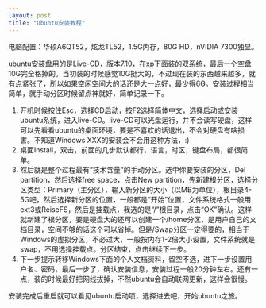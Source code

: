 ```yaml
---
layout: post
title: "Ubuntu安装教程"
---
```


电脑配置：华硕A6QT52，炫龙TL52，1.5G内存，80G HD，nVIDIA 7300独显。

ubuntu安装盘用的是Live-CD，版本7.10，在xp下面装的双系统，最后一个空盘10G完全格掉的。当初装的时候感觉10G挺大的，不过现在装的东西越来越多，就有点紧张了，所以如果空闲空间大的话还是大一点好，最少得6G。安装过程相当简单，就手动分区时候留点神就好，简单记录一下。

1. 开机时候按住Esc，选择CD启动，按F2选择简体中文，选择启动或安装ubuntu系统，进入live-CD。live-CD可以光盘运行，并不会读写硬盘，这样可以先看看ubuntu的桌面环境，要是不喜欢的话退出，不会对硬盘有啥损害。不知道Windows XXX的安装会不会用这种方法，:)
2. 桌面Install，双击，前面的几步默认都行，语言，时区，键盘布局，都很简单。
3. 然后就是整个过程最有“技术含量”的手动分区。选中你要安装的分区，Del partition，然后选择free space，点击New partition，先新建根分区，选择分区类型：Primary（主分区），输入新分区的大小（以MB为单位），根目录4-5G吧，然后选择新分区的位置，一般都是“开始”位置，文件系统格式一般用ext3或ReiseFS，然后是挂载点，我选的是“/”根目录，点击“OK”确认。这样就新建了根分区，要是硬盘大的还可以创建一个/home分区，是用户自己的文档目录，空间不够的话这个可以省掉。但是/Swap分区一定得要的，相当于Windows的虚拟分区，不必过大，一般按内存1-2倍大小设置，文件系统就是swap，不用选择挂载点。分区结束，点击继续下一步。
4. 下一步提示转移Windows下面的个人文档资料，留空不选，进下一步设置用户名、密码，最后一步了，确认安装信息，安装过程一般20分钟左右。还有一点，装的时候最好把网线拔掉，不然ubuntu会自动联网更新，这样会很慢。

安装完成后重启就可以看见ubuntu启动项，选择进去吧，开始ubuntu之旅。
